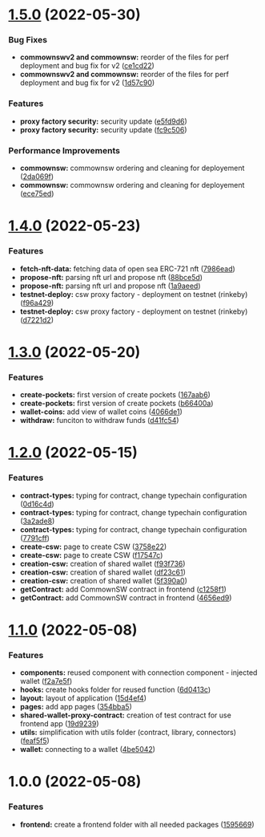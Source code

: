 # [1.5.0](https://github.com/commown-shared-wallet/contracts-dapps/compare/v1.4.0...v1.5.0) (2022-05-30)


### Bug Fixes

* **commownswv2 and commownsw:** reorder of the files for perf deployment and bug fix for v2 ([ce1cd22](https://github.com/commown-shared-wallet/contracts-dapps/commit/ce1cd229e5c28b74e983a32fea6e996e91bf9fdc))
* **commownswv2 and commownsw:** reorder of the files for perf deployment and bug fix for v2 ([1d57c90](https://github.com/commown-shared-wallet/contracts-dapps/commit/1d57c908c12e0d04536e7c340b9f1e0cd88a6750))


### Features

* **proxy factory security:** security update ([e5fd9d6](https://github.com/commown-shared-wallet/contracts-dapps/commit/e5fd9d6e235027b3da567e4691092d6893927c0d))
* **proxy factory security:** security update ([fc9c506](https://github.com/commown-shared-wallet/contracts-dapps/commit/fc9c506ee4f149d3fe664b463fab620eed6ed583))


### Performance Improvements

* **commownsw:** commownsw ordering and cleaning for deployement ([2da069f](https://github.com/commown-shared-wallet/contracts-dapps/commit/2da069f66f3b17946a0b8167103cc2e8ded503a2))
* **commownsw:** commownsw ordering and cleaning for deployement ([ece75ed](https://github.com/commown-shared-wallet/contracts-dapps/commit/ece75ed45d661e224744ec0a360d4a65cde75db5))

# [1.4.0](https://github.com/commown-shared-wallet/contracts-dapps/compare/v1.3.0...v1.4.0) (2022-05-23)


### Features

* **fetch-nft-data:** fetching data of open sea ERC-721 nft ([7986ead](https://github.com/commown-shared-wallet/contracts-dapps/commit/7986ead916af81dbf507c06db25de76cd97844a9))
* **propose-nft:** parsing nft url and propose nft ([88bce5d](https://github.com/commown-shared-wallet/contracts-dapps/commit/88bce5dc0f7ff79bca05901772cf2aaf46eb0be1))
* **propose-nft:** parsing nft url and propose nft ([1a9aeed](https://github.com/commown-shared-wallet/contracts-dapps/commit/1a9aeede4bef9bb408d5a47d5af135da2e03da25))
* **testnet-deploy:** csw proxy factory - deployment on testnet (rinkeby) ([f96a429](https://github.com/commown-shared-wallet/contracts-dapps/commit/f96a429f6534f656169016c109214fd8af44e89c))
* **testnet-deploy:** csw proxy factory - deployment on testnet (rinkeby) ([d7221d2](https://github.com/commown-shared-wallet/contracts-dapps/commit/d7221d2b34df960a865ca05d467a77766b15153c))

# [1.3.0](https://github.com/commown-shared-wallet/contracts-dapps/compare/v1.2.0...v1.3.0) (2022-05-20)


### Features

* **create-pockets:** first version of create pockets ([167aab6](https://github.com/commown-shared-wallet/contracts-dapps/commit/167aab6b762874b79147a70404cb28f635968d3b))
* **create-pockets:** first version of create pockets ([b66400a](https://github.com/commown-shared-wallet/contracts-dapps/commit/b66400a05ee165b076fdd82fdacd879665231411))
* **wallet-coins:** add view of wallet coins ([4066de1](https://github.com/commown-shared-wallet/contracts-dapps/commit/4066de1afb6c751244c8474913c1e7921be4a2d4))
* **withdraw:** funciton to withdraw funds ([d41fc54](https://github.com/commown-shared-wallet/contracts-dapps/commit/d41fc540a94de53413c68dbd263d372cbbcb718f))

# [1.2.0](https://github.com/commown-shared-wallet/contracts-dapps/compare/v1.1.0...v1.2.0) (2022-05-15)


### Features

* **contract-types:** typing for contract, change typechain configuration ([0d16c4d](https://github.com/commown-shared-wallet/contracts-dapps/commit/0d16c4d9dfe93217bb3dd7cb2dd57c7aa50a86a1))
* **contract-types:** typing for contract, change typechain configuration ([3a2ade8](https://github.com/commown-shared-wallet/contracts-dapps/commit/3a2ade8722348ede07619376d84896ee34d1132e))
* **contract-types:** typing for contract, change typechain configuration ([7791cff](https://github.com/commown-shared-wallet/contracts-dapps/commit/7791cff41e640f15ef571b3d46f257ff6a2c9d53))
* **create-csw:** page to create CSW ([3758e22](https://github.com/commown-shared-wallet/contracts-dapps/commit/3758e22fe41b68859f86261b77fe24939040610b))
* **create-csw:** page to create CSW ([f17547c](https://github.com/commown-shared-wallet/contracts-dapps/commit/f17547c04d56371d73a282cca06cc3c434ca11d4))
* **creation-csw:** creation of shared wallet ([f93f736](https://github.com/commown-shared-wallet/contracts-dapps/commit/f93f73605972f369cda2bfede3bff85d473f8bb7))
* **creation-csw:** creation of shared wallet ([df23c61](https://github.com/commown-shared-wallet/contracts-dapps/commit/df23c6163456428abe8e12d662706931d9e54a4d))
* **creation-csw:** creation of shared wallet ([5f390a0](https://github.com/commown-shared-wallet/contracts-dapps/commit/5f390a02bbaac112920912f0cb762aba1950c012))
* **getContract:** add CommownSW contract in frontend ([c1258f1](https://github.com/commown-shared-wallet/contracts-dapps/commit/c1258f192f4cba25e86bdc8a6932108720a18835))
* **getContract:** add CommownSW contract in frontend ([4656ed9](https://github.com/commown-shared-wallet/contracts-dapps/commit/4656ed9c312ba0156104290cf7a2ded9ba680ade))

# [1.1.0](https://github.com/commown-shared-wallet/contracts-dapps/compare/v1.0.0...v1.1.0) (2022-05-08)


### Features

* **components:** reused component with connection component - injected wallet ([f2a7e5f](https://github.com/commown-shared-wallet/contracts-dapps/commit/f2a7e5f630303e32dd0de9a849c9851a2f47d374))
* **hooks:** create hooks folder for reused function ([6d0413c](https://github.com/commown-shared-wallet/contracts-dapps/commit/6d0413c4a32b0235fe71739ef81e3a10e1ce584f))
* **layout:** layout of application ([15d4ef4](https://github.com/commown-shared-wallet/contracts-dapps/commit/15d4ef4cf0b1f5b5fa56c652c99b88811e4f4e1c))
* **pages:** add app pages ([354bba5](https://github.com/commown-shared-wallet/contracts-dapps/commit/354bba54501efd752ea53cef96ac7f800b8cdccb))
* **shared-wallet-proxy-contract:** creation of test contract for use frontend app ([19d9239](https://github.com/commown-shared-wallet/contracts-dapps/commit/19d92398db5c08d2efd40d65461d47688997c69b))
* **utils:** simplification with utils folder (contract, library, connectors) ([feaf5f5](https://github.com/commown-shared-wallet/contracts-dapps/commit/feaf5f5b83d7fab5b3bc9c55dc5806f85c07d629))
* **wallet:** connecting to a wallet ([4be5042](https://github.com/commown-shared-wallet/contracts-dapps/commit/4be5042fb506d2e72217a5b1ce7bcad42e1fa883))

# 1.0.0 (2022-05-08)


### Features

* **frontend:** create a frontend folder with all needed packages ([1595669](https://github.com/commown-shared-wallet/contracts-dapps/commit/15956699a3bb74ac8c10997060e841947026f0bd))
